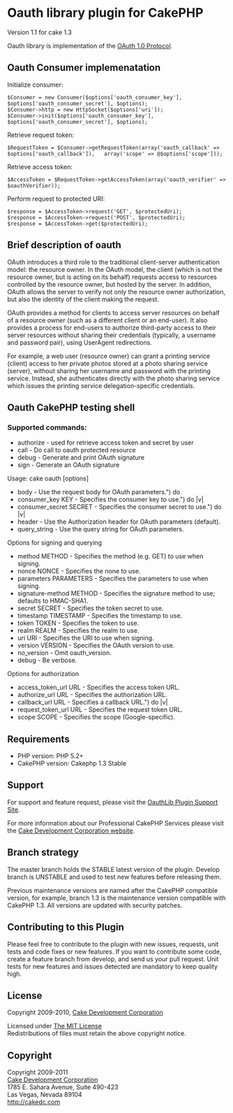 # Oauth library plugin for CakePHP #

Version 1.1 for cake 1.3

Oauth library is implementation of the [OAuth 1.0 Protocol](http://tools.ietf.org/html/rfc5849).

## Oauth Consumer implemenatation ##

Initialize consumer:

	$Consumer = new Consumer($options['oauth_consumer_key'], $options['oauth_consumer_secret'], $options);
	$Consumer->http = new HttpSocket($options['uri']);
	$Consumer->init($options['oauth_consumer_key'], $options['oauth_consumer_secret'], $options);

Retrieve request token:

	$RequestToken = $Consumer->getRequestToken(array('oauth_callback' => $options['oauth_callback']), 	array('scope' => @$options['scope']));

Retrieve access token:

	$AccessToken = $RequestToken->getAccessToken(array('oauth_verifier' => $oauthVerifier));

Perform request to protected URI:

	$response = $AccessToken->request('GET', $protectedUri);
	$response = $AccessToken->request('POST', $protectedUri);
	$response = $AccessToken->get($protectedUri);

## Brief description of oauth ##

OAuth introduces a third role to the traditional client-server authentication model: the resource owner.  In the OAuth model, the client (which is not the resource owner, but is acting on its behalf) requests access to resources controlled by the resource owner, but hosted by the server.  In addition, OAuth allows the server to verify not only the resource owner authorization, but also the identity of the client making the request.

OAuth provides a method for clients to access server resources on behalf of a resource owner (such as a different client or an end-user).  It also provides a process for end-users to authorize third-party access to their server resources without sharing their credentials (typically, a username and password pair), using UserAgent redirections.

For example, a web user (resource owner) can grant a printing service (client) access to her private photos stored at a photo sharing service (server), without sharing her username and password with the printing service. Instead, she authenticates directly with the photo sharing service which issues the printing service delegation-specific credentials.

  
## Oauth CakePHP testing shell ##
	
### Supported commands: ###

 * authorize - used for retrieve access token and secret by user
 * call      - Do call to oauth protected resource
 * debug     - Generate and print OAuth signature
 * sign      - Generate an OAuth signature

Usage: cake oauth [options] <command>

 * body                    - Use the request body for OAuth parameters.") do
 * consumer_key KEY        - Specifies the consumer key to use.") do |v|
 * consumer_secret SECRET  - Specifies the consumer secret to use.") do |v|
 * header                  - Use the Authorization header for OAuth parameters (default).
 * query_string            - Use the query string for OAuth parameters.

Options for signing and querying

 * method METHOD           - Specifies the method (e.g. GET) to use when signing.
 * nonce NONCE             - Specifies the none to use.
 * parameters PARAMETERS   - Specifies the parameters to use when signing.
 * signature-method METHOD - Specifies the signature method to use; defaults to HMAC-SHA1.
 * secret SECRET           - Specifies the token secret to use.
 * timestamp TIMESTAMP     - Specifies the timestamp to use.
 * token TOKEN             - Specifies the token to use.
 * realm REALM             - Specifies the realm to use.
 * uri URI                 - Specifies the URI to use when signing.
 * version VERSION         - Specifies the OAuth version to use.
 * no_version              - Omit oauth_version.
 * debug                   - Be verbose.
	
Options for authorization

 * access_token_url URL    - Specifies the access token URL.
 * authorize_url URL       - Specifies the authorization URL.
 * callback_url URL        - Specifies a callback URL.") do |v|
 * request_token_url URL   - Specifies the request token URL.
 * scope SCOPE             - Specifies the scope (Google-specific).
	

## Requirements ##

* PHP version: PHP 5.2+
* CakePHP version: Cakephp 1.3 Stable

## Support ##

For support and feature request, please visit the [OauthLib Plugin Support Site](http://cakedc.lighthouseapp.com/projects/60476-oauthlib-plugin/).

For more information about our Professional CakePHP Services please visit the [Cake Development Corporation website](http://cakedc.com).

## Branch strategy ##

The master branch holds the STABLE latest version of the plugin. 
Develop branch is UNSTABLE and used to test new features before releasing them. 

Previous maintenance versions are named after the CakePHP compatible version, for example, branch 1.3 is the maintenance version compatible with CakePHP 1.3.
All versions are updated with security patches.

## Contributing to this Plugin ##

Please feel free to contribute to the plugin with new issues, requests, unit tests and code fixes or new features. If you want to contribute some code, create a feature branch from develop, and send us your pull request. Unit tests for new features and issues detected are mandatory to keep quality high. 


## License ##

Copyright 2009-2010, [Cake Development Corporation](http://cakedc.com)

Licensed under [The MIT License](http://www.opensource.org/licenses/mit-license.php)<br/>
Redistributions of files must retain the above copyright notice.

## Copyright ###

Copyright 2009-2011<br/>
[Cake Development Corporation](http://cakedc.com)<br/>
1785 E. Sahara Avenue, Suite 490-423<br/>
Las Vegas, Nevada 89104<br/>
http://cakedc.com<br/>